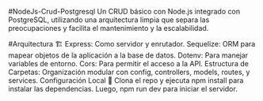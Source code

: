#NodeJs-Crud-Postgresql
Un CRUD básico con Node.js integrado con PostgreSQL, utilizando una arquitectura limpia que separa las preocupaciones y facilita el mantenimiento y la escalabilidad.

#Arquitectura 🏗️
Express: Como servidor y enrutador.
Sequelize: ORM para mapear objetos de la aplicación a la base de datos.
Dotenv: Para manejar variables de entorno.
Cors: Para permitir el acceso a la API.
Estructura de Carpetas: Organización modular con config, controllers, models, routes, y services.
Configuración Local 🔧
Clona el repo y ejecuta npm install para instalar las dependencias. Luego, npm run dev para iniciar el servidor.
